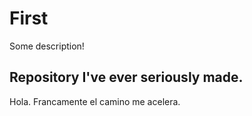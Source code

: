 # First

Some description!

## Repository I've ever seriously made.

Hola. Francamente el camino me acelera.
